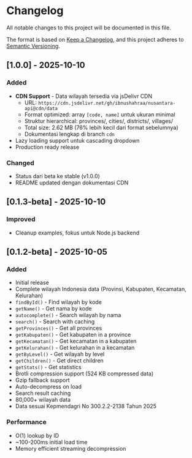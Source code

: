# Changelog

All notable changes to this project will be documented in this file.

The format is based on [Keep a Changelog](https://keepachangelog.com/en/1.0.0/),
and this project adheres to [Semantic Versioning](https://semver.org/spec/v2.0.0.html).

## [1.0.0] - 2025-10-10

### Added
- **CDN Support** - Data wilayah tersedia via jsDelivr CDN
  - URL: `https://cdn.jsdelivr.net/gh/ibnushahraa/nusantara-api@cdn/data`
  - Format optimized: array `[code, name]` untuk ukuran minimal
  - Struktur hierarchical: provinces/, cities/, districts/, villages/
  - Total size: 2.62 MB (76% lebih kecil dari format sebelumnya)
  - Dokumentasi lengkap di branch `cdn`
- Lazy loading support untuk cascading dropdown
- Production ready release

### Changed
- Status dari beta ke stable (v1.0.0)
- README updated dengan dokumentasi CDN

## [0.1.3-beta] - 2025-10-10

### Improved
- Cleanup examples, fokus untuk Node.js backend

## [0.1.2-beta] - 2025-10-05

### Added
- Initial release
- Complete wilayah Indonesia data (Provinsi, Kabupaten, Kecamatan, Kelurahan)
- `findById()` - Find wilayah by kode
- `getName()` - Get nama by kode
- `autocomplete()` - Search wilayah by nama
- `search()` - Search with caching
- `getProvinces()` - Get all provinces
- `getKabupaten()` - Get kabupaten in a province
- `getKecamatan()` - Get kecamatan in a kabupaten
- `getKelurahan()` - Get kelurahan in a kecamatan
- `getByLevel()` - Get wilayah by level
- `getChildren()` - Get direct children
- `getStats()` - Get statistics
- Brotli compression support (524 KB compressed data)
- Gzip fallback support
- Auto-decompress on load
- Search result caching
- 80,000+ wilayah data
- Data sesuai Kepmendagri No 300.2.2-2138 Tahun 2025

### Performance
- O(1) lookup by ID
- ~100-200ms initial load time
- Memory efficient streaming decompression
